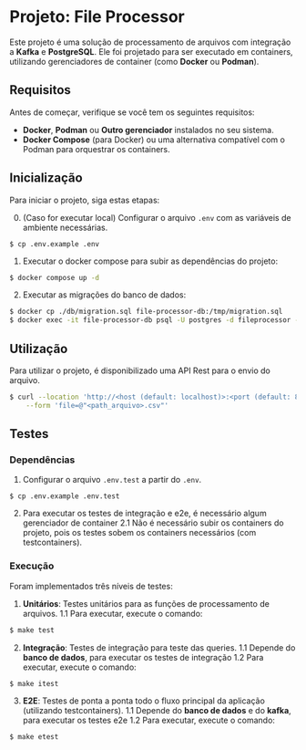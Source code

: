 # Projeto: File Processor

Este projeto é uma solução de processamento de arquivos com integração a **Kafka** e **PostgreSQL**. Ele foi projetado para ser executado em containers, utilizando gerenciadores de container (como **Docker** ou **Podman**).

## Requisitos

Antes de começar, verifique se você tem os seguintes requisitos:

- **Docker**, **Podman** ou **Outro gerenciador** instalados no seu sistema.
- **Docker Compose** (para Docker) ou uma alternativa compatível com o Podman para orquestrar os containers.

## Inicialização

Para iniciar o projeto, siga estas etapas:

0. (Caso for executar local) Configurar o arquivo `.env` com as variáveis de ambiente necessárias.

```
$ cp .env.example .env
```

1. Executar o docker compose para subir as dependências do projeto:

```bash
$ docker compose up -d
```

2. Executar as migrações do banco de dados:

```bash
$ docker cp ./db/migration.sql file-processor-db:/tmp/migration.sql
$ docker exec -it file-processor-db psql -U postgres -d fileprocessor -f ./tmp/migration.sql
```

## Utilização

Para utilizar o projeto, é disponibilizado uma API Rest para o envio do arquivo.

```bash
$ curl --location 'http://<host (default: localhost)>:<port (default: 8080)/upload/bank-slip/file' \
    --form 'file=@"<path_arquivo>.csv"'
```

## Testes

### Dependências

1.  Configurar o arquivo `.env.test` a partir do `.env`.

```
$ cp .env.example .env.test
```

2. Para executar os testes de integração e e2e, é necessário algum gerenciador de container
   2.1 Não é necessário subir os containers do projeto, pois os testes sobem os containers necessários (com testcontainers).

### Execução

Foram implementados três níveis de testes:

1. **Unitários**: Testes unitários para as funções de processamento de arquivos.
   1.1 Para executar, execute o comando:

```bash
$ make test
```

2. **Integração**: Testes de integração para teste das queries.
   1.1 Depende do **banco de dados**, para executar os testes de integração
   1.2 Para executar, execute o comando:

```bash
$ make itest
```

3. **E2E**: Testes de ponta a ponta todo o fluxo principal da aplicação (utilizando testcontainers).
   1.1 Depende do **banco de dados** e do **kafka**, para executar os testes e2e
   1.2 Para executar, execute o comando:

```bash
$ make etest
```
